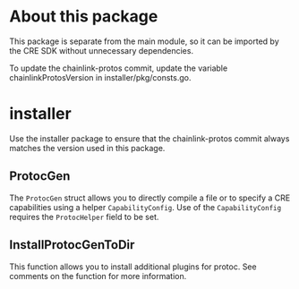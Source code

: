 # About this package

This package is separate from the main module, so it can be imported by the CRE SDK without unnecessary dependencies.

To update the chainlink-protos commit, update the variable chainlinkProtosVersion in installer/pkg/consts.go.

# installer
Use the installer package to ensure that the chainlink-protos commit always matches the version used in this package.

## ProtocGen
The `ProtocGen` struct allows you to directly compile a file or to specify a CRE capabilities using a helper `CapabilityConfig`.
Use of the `CapabilityConfig` requires the `ProtocHelper` field to be set.


## InstallProtocGenToDir

This function allows you to install additional plugins for protoc. See comments on the function for more information. 